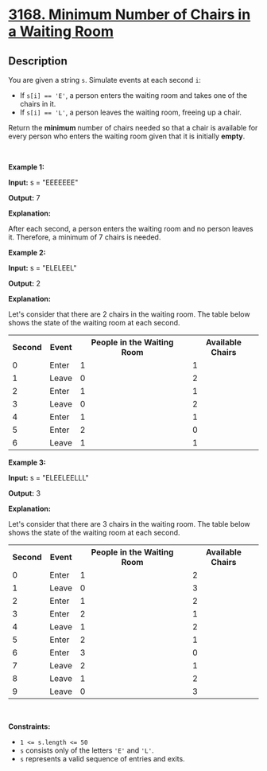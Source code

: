 # [3168. Minimum Number of Chairs in a Waiting Room](https://leetcode.com/problems/minimum-number-of-chairs-in-a-waiting-room)

## Description
<p>You are given a string <code>s</code>. Simulate events at each second <code>i</code>:</p>

<ul>
	<li>If <code>s[i] == 'E'</code>, a person enters the waiting room and takes one of the chairs in it.</li>
	<li>If <code>s[i] == 'L'</code>, a person leaves the waiting room, freeing up a chair.</li>
</ul>

<p>Return the <strong>minimum </strong>number of chairs needed so that a chair is available for every person who enters the waiting room given that it is initially <strong>empty</strong>.</p>

<p>&nbsp;</p>
<p><strong class="example">Example 1:</strong></p>

<div class="example-block">
<p><strong>Input:</strong> <span class="example-io">s = "EEEEEEE"</span></p>

<p><strong>Output:</strong> <span class="example-io">7</span></p>

<p><strong>Explanation:</strong></p>

<p>After each second, a person enters the waiting room and no person leaves it. Therefore, a minimum of 7 chairs is needed.</p>
</div>

<p><strong class="example">Example 2:</strong></p>

<div class="example-block">
<p><strong>Input:</strong> <span class="example-io">s = "ELELEEL"</span></p>

<p><strong>Output:</strong> <span class="example-io">2</span></p>

<p><strong>Explanation:</strong></p>

<p>Let's consider that there are 2 chairs in the waiting room. The table below shows the state of the waiting room at each second.</p>
</div>

<table><tbody><tr><th>Second</th><th>Event</th><th>People in the Waiting Room</th><th>Available Chairs</th></tr><tr><td>0</td><td>Enter</td><td>1</td><td>1</td></tr><tr><td>1</td><td>Leave</td><td>0</td><td>2</td></tr><tr><td>2</td><td>Enter</td><td>1</td><td>1</td></tr><tr><td>3</td><td>Leave</td><td>0</td><td>2</td></tr><tr><td>4</td><td>Enter</td><td>1</td><td>1</td></tr><tr><td>5</td><td>Enter</td><td>2</td><td>0</td></tr><tr><td>6</td><td>Leave</td><td>1</td><td>1</td></tr></tbody></table>

<p><strong class="example">Example 3:</strong></p>

<div class="example-block">
<p><strong>Input:</strong> <span class="example-io">s = "ELEELEELLL"</span></p>

<p><strong>Output:</strong> <span class="example-io">3</span></p>

<p><strong>Explanation:</strong></p>

<p>Let's consider that there are 3 chairs in the waiting room. The table below shows the state of the waiting room at each second.</p>
</div>

<table><tbody><tr><th>Second</th><th>Event</th><th>People in the Waiting Room</th><th>Available Chairs</th></tr><tr><td>0</td><td>Enter</td><td>1</td><td>2</td></tr><tr><td>1</td><td>Leave</td><td>0</td><td>3</td></tr><tr><td>2</td><td>Enter</td><td>1</td><td>2</td></tr><tr><td>3</td><td>Enter</td><td>2</td><td>1</td></tr><tr><td>4</td><td>Leave</td><td>1</td><td>2</td></tr><tr><td>5</td><td>Enter</td><td>2</td><td>1</td></tr><tr><td>6</td><td>Enter</td><td>3</td><td>0</td></tr><tr><td>7</td><td>Leave</td><td>2</td><td>1</td></tr><tr><td>8</td><td>Leave</td><td>1</td><td>2</td></tr><tr><td>9</td><td>Leave</td><td>0</td><td>3</td></tr></tbody></table>

<p>&nbsp;</p>
<p><strong>Constraints:</strong></p>

<ul>
	<li><code>1 &lt;= s.length &lt;= 50</code></li>
	<li><code>s</code> consists only of the letters <code>'E'</code> and <code>'L'</code>.</li>
	<li><code>s</code> represents a valid sequence of entries and exits.</li>
</ul>